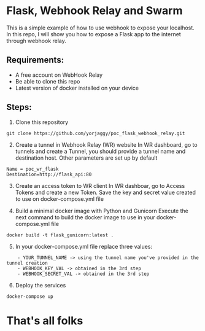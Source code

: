 # Flask, Webhook Relay and Swarm

This is a simple example of how to use webhook to expose your localhost. In this repo, I will show you how to expose a Flask app to the internet through webhook relay.

## Requirements:
- A free account on WebHook Relay
- Be able to clone this repo
- Latest version of docker installed on your device

## Steps:
1. Clone this repository
```
git clone https://github.com/yorjaggy/poc_flask_webhook_relay.git
```

2. Create a tunnel in Webhook Relay (WR) website
In WR dashboard, go to tunnels and create a Tunnel, you should provide a tunnel name and destination host. Other parameters are set up by default
```
Name = poc_wr_flask
Destination=http://flask_api:80
```

3. Create an access token to WR client
In WR dashboar, go to Access Tokens and create a new Token. Save the key and secret value created to use on docker-compose.yml file

4. Build a minimal docker image with Python and Gunicorn
Execute the next command to build the docker image to use in your docker-compose.yml file
```
docker build -t flask_gunicorn:latest .
```

5. In your docker-compose.yml file replace three values:
```
    - YOUR_TUNNEL_NAME -> using the tunnel name you've provided in the tunnel creation
    - WEBHOOK_KEY_VAL -> obtained in the 3rd step
    - WEBHOOK_SECRET_VAL -> obtained in the 3rd step
```

6. Deploy the services
```
docker-compose up
```

# That's all folks